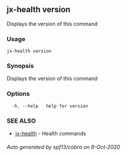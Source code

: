 ## jx-health version

Displays the version of this command

### Usage

```
jx-health version
```

### Synopsis

Displays the version of this command

### Options

```
  -h, --help   help for version
```

### SEE ALSO

* [jx-health](jx-health.md)	 - Health commands

###### Auto generated by spf13/cobra on 8-Oct-2020
